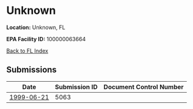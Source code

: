 # Unknown

**Location:** Unknown, FL

**EPA Facility ID:** 100000063664

[Back to FL Index](../../index.md)

## Submissions

| Date | Submission ID | Document Control Number |
|------|--------------|-------------------------|
| [1999-06-21](submissions/5063.md) | 5063 |  |
